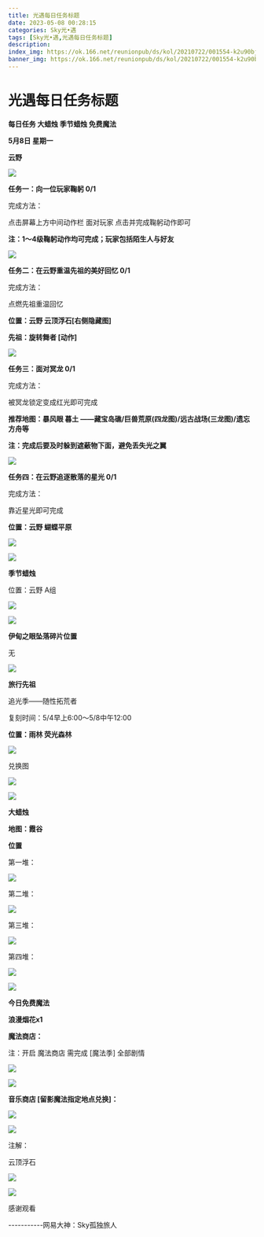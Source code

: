 ```yaml
---
title: 光遇每日任务标题
date: 2023-05-08 00:28:15
categories: Sky光•遇
tags: [Sky光•遇,光遇每日任务标题]
description: 
index_img: https://ok.166.net/reunionpub/ds/kol/20210722/001554-k2u90bj7ay.png?imageView&thumbnail=600x0&type=jpg
banner_img: https://ok.166.net/reunionpub/ds/kol/20210722/001554-k2u90bj7ay.png?imageView&thumbnail=600x0&type=jpg
---
```

# 光遇每日任务标题
**每日任务 大蜡烛 季节蜡烛 免费魔法**

 **5月8日 星期一**

 **云野**

![](https://img.166.net/reunionpub/ds/kol/20230508/001737-sasvk9yrcb.jpg)

 **任务一：向一位玩家鞠躬 0/1**

完成方法：

点击屏幕上方中间动作栏 面对玩家 点击并完成鞠躬动作即可

 **注：1～4级鞠躬动作均可完成；玩家包括陌生人与好友**

![](https://img.166.net/reunionpub/ds/kol/20230508/000352-jsuwqbce3y.jpg)

 **任务二：在云野重温先祖的美好回忆 0/1**

完成方法：

点燃先祖重温回忆

 **位置：云野 云顶浮石[右侧隐藏图]**

 **先祖：旋转舞者 [动作]**

![](https://img.166.net/reunionpub/ds/kol/20230508/000424-ivh16sr2kd.jpg)

 **任务三：面对冥龙 0/1**

完成方法：

被冥龙锁定变成红光即可完成

 **推荐地图：暴风眼 暮土 ——藏宝岛礁/巨兽荒原(四龙图)/远古战场(三龙图)/遗忘方舟等**

 **注：完成后要及时躲到遮蔽物下面，避免丢失光之翼**

![](https://img.166.net/reunionpub/ds/kol/20230508/000449-lzk1o4aen9.jpeg)

 **任务四：在云野追逐散落的星光 0/1**

完成方法：

靠近星光即可完成

 **位置：云野 蝴蝶平原**

![](https://img.166.net/reunionpub/ds/kol/20230508/000514-wty1hn69v8.jpeg)

![](https://img.166.net/reunionpub/ds/kol/20230502/053253-tkp31d0r2j.png)

 **季节蜡烛**

位置：云野 A组

![](https://img.166.net/reunionpub/ds/kol/20230508/001203-vy48u1p6jl.png)

![](https://img.166.net/reunionpub/ds/kol/20230501/003537-boqnslm12s.png)

 **伊甸之眼坠落碎片位置**

无

![](https://img.166.net/reunionpub/ds/kol/20230501/003537-boqnslm12s.png)

 **旅行先祖**

追光季——随性拓荒者

复刻时间：5/4早上6:00～5/8中午12:00

 **位置：雨林 荧光森林**

![](https://img.166.net/reunionpub/ds/kol/20230504/012615-1r5mbwdeot.jpeg)

兑换图

![](https://img.166.net/reunionpub/ds/kol/20230504/012636-3bnodifsul.jpeg)

![](https://img.166.net/reunionpub/ds/kol/20230501/003537-boqnslm12s.png)

 **大蜡烛**

 **地图：霞谷**

 **位置**

第一堆：

![](https://img.166.net/reunionpub/ds/kol/20230508/001323-4tuyz7s5l8.jpeg)

第二堆：

![](https://img.166.net/reunionpub/ds/kol/20230508/001350-4gmqcsbfd8.jpeg)

第三堆：

![](https://img.166.net/reunionpub/ds/kol/20230508/001400-6psw0oneyv.jpeg)

第四堆：

![](https://img.166.net/reunionpub/ds/kol/20230508/001408-69gqmi8rpv.jpeg)

![](https://img.166.net/reunionpub/ds/kol/20221018/100256-wzutnocka0.png)

 **今日免费魔法**

 **浪漫烟花x1**

 **魔法商店：**

注：开启 魔法商店 需完成 [魔法季] 全部剧情

![](https://img.166.net/reunionpub/ds/kol/20221018/100559-oibznvdtus.png)

![](https://img.166.net/reunionpub/ds/kol/20230508/001425-59lf1js7st.jpeg)

 **音乐商店 [留影魔法指定地点兑换]：**

![](https://img.166.net/reunionpub/ds/kol/20230508/001449-vya209klqf.jpeg)

![](https://img.166.net/reunionpub/ds/kol/20230502/235738-ls601349yq.png)

注解：

云顶浮石

![](https://img.166.net/reunionpub/ds/kol/20230508/001532-vp518i0shg.jpeg)

![](https://img.166.net/reunionpub/ds/kol/20230502/235738-ls601349yq.png)

感谢观看

\-----------网易大神：Sky孤独旅人

